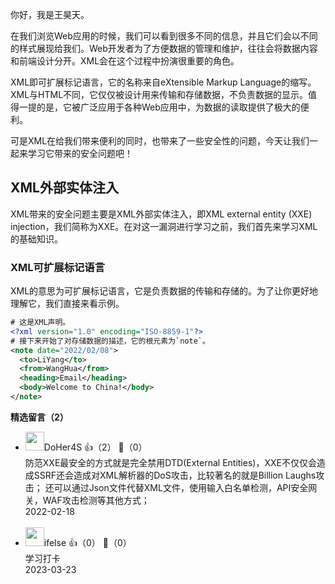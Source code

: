 你好，我是王昊天。

在我们浏览Web应用的时候，我们可以看到很多不同的信息，并且它们会以不同的样式展现给我们。Web开发者为了方便数据的管理和维护，往往会将数据内容和前端设计分开。XML会在这个过程中扮演很重要的角色。

XML即可扩展标记语言，它的名称来自eXtensible Markup Language的缩写。XML与HTML不同，它仅仅被设计用来传输和存储数据，不负责数据的显示。值得一提的是，它被广泛应用于各种Web应用中，为数据的读取提供了极大的便利。

可是XML在给我们带来便利的同时，也带来了一些安全性的问题，今天让我们一起来学习它带来的安全问题吧！

## XML外部实体注入

XML带来的安全问题主要是XML外部实体注入，即XML external entity (XXE) injection，我们简称为XXE。在对这一漏洞进行学习之前，我们首先来学习XML的基础知识。

### XML可扩展标记语言

XML的意思为可扩展标记语言，它是负责数据的传输和存储的。为了让你更好地理解它，我们直接来看示例。

```xml
# 这是XML声明。
<?xml version="1.0" encoding="ISO-8859-1"?>
# 接下来开始了对存储数据的描述，它的根元素为`note`。
<note date="2022/02/08">
  <to>LiYang</to>
  <from>WangHua</from>
  <heading>Email</heading>
  <body>Welcome to China!</body>
</note>  
```
<div><strong>精选留言（2）</strong></div><ul>
<li><img src="https://static001.geekbang.org/account/avatar/00/24/7e/73/a5d76036.jpg" width="30px"><span>DoHer4S</span> 👍（2） 💬（0）<div>防范XXE最安全的方式就是完全禁用DTD(External Entities)，XXE不仅仅会造成SSRF还会造成对XML解析器的DoS攻击，比较著名的就是Billion Laughs攻击；
还可以通过Json文件代替XML文件，使用输入白名单检测，API安全网关，WAF攻击检测等其他方式；
</div>2022-02-18</li><br/><li><img src="https://static001.geekbang.org/account/avatar/00/26/eb/d7/90391376.jpg" width="30px"><span>ifelse</span> 👍（0） 💬（0）<div>学习打卡</div>2023-03-23</li><br/>
</ul>